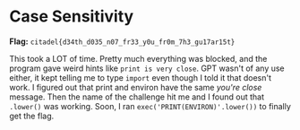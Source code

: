 # Case Sensitivity

**Flag:** `citadel{d34th_d035_n07_fr33_y0u_fr0m_7h3_gu17ar15t}`

This took a LOT of time. Pretty much everything was blocked, and the program gave weird hints like `print is very close`. GPT wasn't of any use either, it kept telling me to type `import` even though I told it that doesn't work. I figured out that print and environ have the same *you're close* message. Then the name of the challenge hit me and I found out that `.lower()` was working. Soon, I ran `exec('PRINT(ENVIRON)'.lower())` to finally get the flag.

